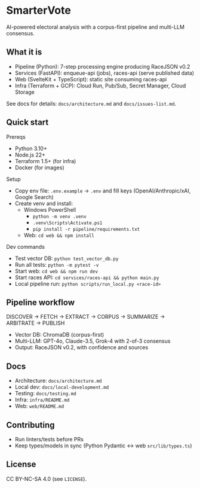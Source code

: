 # SmarterVote

AI-powered electoral analysis with a corpus-first pipeline and multi-LLM consensus.

## What it is
- Pipeline (Python): 7-step processing engine producing RaceJSON v0.2
- Services (FastAPI): enqueue-api (jobs), races-api (serve published data)
- Web (SvelteKit + TypeScript): static site consuming races-api
- Infra (Terraform + GCP): Cloud Run, Pub/Sub, Secret Manager, Cloud Storage

See docs for details: `docs/architecture.md` and `docs/issues-list.md`.

## Quick start

Prereqs
- Python 3.10+
- Node.js 22+
- Terraform 1.5+ (for infra)
- Docker (for images)

Setup
- Copy env file: `.env.example` → `.env` and fill keys (OpenAI/Anthropic/xAI, Google Search)
- Create venv and install:
  - Windows PowerShell
    - `python -m venv .venv`
    - `.venv\Scripts\Activate.ps1`
    - `pip install -r pipeline/requirements.txt`
  - Web: `cd web && npm install`

Dev commands
- Test vector DB: `python test_vector_db.py`
- Run all tests: `python -m pytest -v`
- Start web: `cd web && npm run dev`
- Start races API: `cd services/races-api && python main.py`
- Local pipeline run: `python scripts/run_local.py <race-id>`

## Pipeline workflow
DISCOVER → FETCH → EXTRACT → CORPUS → SUMMARIZE → ARBITRATE → PUBLISH

- Vector DB: ChromaDB (corpus-first)
- Multi-LLM: GPT-4o, Claude-3.5, Grok-4 with 2-of-3 consensus
- Output: RaceJSON v0.2, with confidence and sources

## Docs
- Architecture: `docs/architecture.md`
- Local dev: `docs/local-development.md`
- Testing: `docs/testing.md`
- Infra: `infra/README.md`
- Web: `web/README.md`

## Contributing
- Run linters/tests before PRs
- Keep types/models in sync (Python Pydantic ↔ web `src/lib/types.ts`)

## License
CC BY-NC-SA 4.0 (see `LICENSE`).
